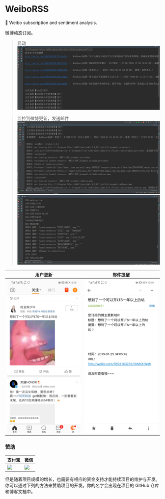 # WeiboRSS

:raising_hand: Weibo subscription and sentiment analysis.

微博动态订阅。

> 启动
![img1](img/1.png)

> 监控到微博更新，发送邮件
![img2](img/2.png)
![img3](img/3.png   )

| 用户更新 | 邮件提醒 |
| --------- | ----------|
| ![img4](img/4.jpg) | ![img5](img/5.jpg) | 


### 赞助

| 支付宝 | 微信 |
| ------------ | ------------ |
| <img src="https://www.cnblogs.com/images/cnblogs_com/LexMoon/1246510/o_pay.png"/> |<img src="https://www.cnblogs.com/images/cnblogs_com/LexMoon/1246510/o_wx.png"/> |

但是随着项目规模的增长，也需要有相应的资金支持才能持续项目的维护与开发。你可以通过下列的方法来赞助项目的开发。你的名字会出现在项目的 GitHub 仓库和博客文档中。  